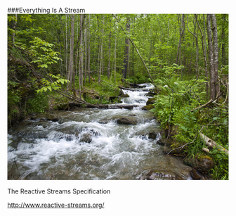 ###Everything Is A Stream
![Image of a stream](images/stream.jpg)


The Reactive Streams Specification

http://www.reactive-streams.org/
